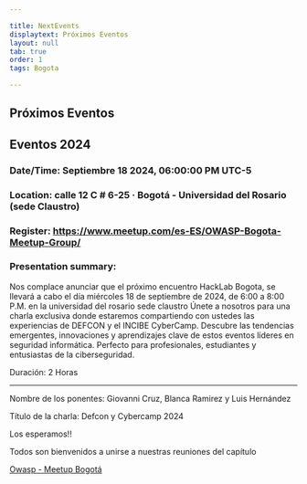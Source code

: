 ```yaml
---

title: NextEvents
displaytext: Próximos Eventos
layout: null
tab: true
order: 1
tags: Bogota

---
```


## Próximos Eventos

## Eventos 2024

### Date/Time: Septiembre 18 2024, 06:00:00 PM UTC-5
### Location: calle 12 C # 6-25 · Bogotá - Universidad del Rosario (sede Claustro)
### Register: https://www.meetup.com/es-ES/OWASP-Bogota-Meetup-Group/
### Presentation summary:

Nos complace anunciar que el próximo encuentro HackLab Bogota, se llevará a cabo el día miércoles 18 de septiembre de 2024, de 6:00 a 8:00 P.M. en la universidad del rosario sede claustro
Únete a nosotros para una charla exclusiva donde estaremos compartiendo con ustedes las experiencias de DEFCON y el INCIBE CyberCamp. Descubre las tendencias emergentes, innovaciones y aprendizajes clave de estos eventos líderes en seguridad informática. Perfecto para profesionales, estudiantes y entusiastas de la ciberseguridad.


Duración: 2 Horas

------------------------

Nombre de los ponentes: Giovanni Cruz, Blanca Ramirez y Luis Hernández

Título de la charla: Defcon y Cybercamp 2024


Los esperamos!!


Todos son bienvenidos a unirse a nuestras reuniones del capítulo


[Owasp - Meetup Bogotá](https://www.meetup.com/es-ES/OWASP-Bogota-Meetup-Group/)
